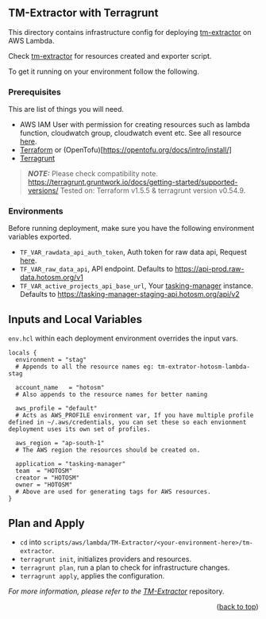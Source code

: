 <!-- GETTING STARTED -->
## TM-Extractor with Terragrunt

This directory contains infrastructure config for deploying [tm-extractor](https://github.com/hotosm/TM-Extractor) on AWS Lambda.

Check [tm-extractor](https://github.com/hotosm/TM-Extractor) for resources created and exporter script.

To get it running on your environment follow the following.

### Prerequisites

This are list of things you will need.
* AWS IAM User with permission for creating resources such as lambda function, cloudwatch group, cloudwatch event etc.
See all resource [here](https://github.com/hotosm/TM-Extractor/blob/ec37c1318325c534b4ac47f057263050e6e92f03/main.tf).
* [Terraform](https://developer.hashicorp.com/terraform/tutorials/aws-get-started/install-cli) or (OpenTofu)[https://opentofu.org/docs/intro/install/]
* [Terragrunt](https://terragrunt.gruntwork.io/docs/getting-started/install/#install-terragrunt)
> **_NOTE:_**  Please check compatibility note. https://terragrunt.gruntwork.io/docs/getting-started/supported-versions/
Tested on: Terraform v1.5.5 & terragrunt version v0.54.9.

### Environments

Before running deployment, make sure you have the following environment variables exported.
- `TF_VAR_rawdata_api_auth_token`, Auth token for raw data api, Request [here](https://github.com/hotosm/raw-data-api/).
- `TF_VAR_raw_data_api`, API endpoint. Defaults to https://api-prod.raw-data.hotosm.org/v1
- `TF_VAR_active_projects_api_base_url`, Your [tasking-manager](https://github.com/hotosm/tasking-manager) instance.
Defaults to https://tasking-manager-staging-api.hotosm.org/api/v2

## Inputs and Local Variables
`env.hcl` within each deployment environment overrides the input vars.
```
locals {
  environment = "stag"
  # Appends to all the resource names eg: tm-extrator-hotosm-lambda-stag

  account_name   = "hotosm"
  # Also appends to the resource names for better naming

  aws_profile = "default"
  # Acts as AWS_PROFILE environment var, If you have multiple profile defined in ~/.aws/credentials, you can set these so each envionment deployment uses its own set of profiles.

  aws_region = "ap-south-1"
  # The AWS region the resources should be created on.

  application = "tasking-manager"
  team  = "HOTOSM"
  creator = "HOTOSM"
  owner = "HOTOSM"
  # Above are used for generating tags for AWS resources.
}
```

## Plan and Apply
- `cd` into `scripts/aws/lambda/TM-Extractor/<your-environment-here>/tm-extractor`.
- `terragrunt init`, initializes providers and resources.
- `terragrunt plan`, run a plan to check for infrastructure changes.
- `terragrunt apply`, applies the configuration.


_For more information, please refer to the [TM-Extractor](https://github.com/hotosm/TM-Extractor)_ repository.

<p align="right">(<a href="#readme-top">back to top</a>)</p>
